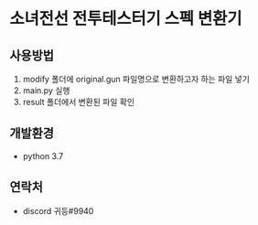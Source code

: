 # 소녀전선 전투테스터기 스펙 변환기

## 사용방법
1. modify 폴더에 original.gun 파일명으로 변환하고자 하는 파일 넣기
2. main.py 실행
3. result 폴더에서 변환된 파일 확인

## 개발환경
* python 3.7
## 연락처
* discord
  귀등#9940
